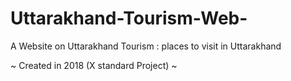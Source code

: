 # Uttarakhand-Tourism-Web-

A Website on Uttarakhand Tourism : places to visit in Uttarakhand

~ Created in 2018 (X standard Project) ~
